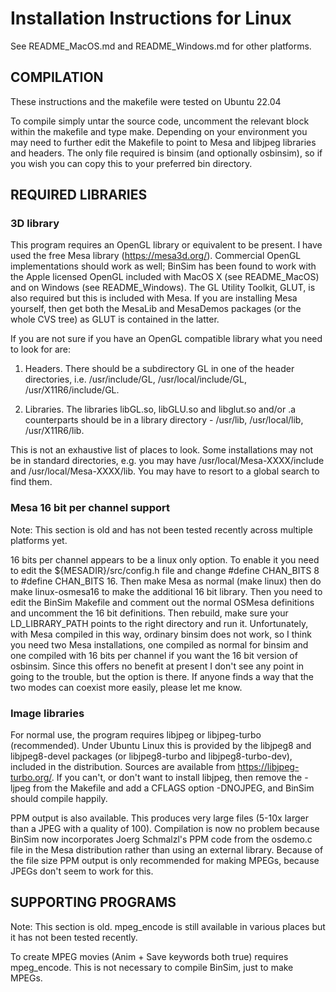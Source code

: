 # Installation Instructions for Linux #

See README_MacOS.md and README_Windows.md for other platforms.

## COMPILATION ##

These instructions and the makefile were tested on Ubuntu 22.04

To compile simply untar the source code, uncomment the relevant block
within the makefile and type make.  Depending on your environment you 
may need to further edit the Makefile to point to Mesa and libjpeg 
libraries and headers.  The only file required is binsim (and 
optionally osbinsim), so if you wish you can copy this to your
preferred bin directory.

## REQUIRED LIBRARIES ##

### 3D library ###

This program requires an OpenGL library or equivalent to be present.
I have used the free Mesa library (https://mesa3d.org/). Commercial OpenGL
implementations should work as well; BinSim has been found to work
with the Apple licensed OpenGL included with MacOS X (see
README_MacOS) and on Windows (see README_Windows).  The GL Utility
Toolkit, GLUT, is also required but this is included with Mesa.  If you 
are installing Mesa yourself, then get both the MesaLib and MesaDemos 
packages (or the whole CVS tree) as GLUT is contained in the latter.

If you are not sure if you have an OpenGL compatible library what you
need to look for are:

1) Headers.  There should be a subdirectory GL in one of the header
   directories, i.e. /usr/include/GL, /usr/local/include/GL,
   /usr/X11R6/include/GL.

2) Libraries.  The libraries libGL.so, libGLU.so and libglut.so and/or
   .a counterparts should be in a library directory - /usr/lib,
   /usr/local/lib, /usr/X11R6/lib.

This is not an exhaustive list of places to look.  Some installations
may not be in standard directories, e.g. you may have
/usr/local/Mesa-XXXX/include and /usr/local/Mesa-XXXX/lib.  You may have
to resort to a global search to find them.

### Mesa 16 bit per channel support ###

Note: This section is old and has not been tested recently across
multiple platforms yet.

16 bits per channel appears to be a linux only option.  To enable it
you need to edit the ${MESADIR}/src/config.h file and change #define
CHAN_BITS 8 to #define CHAN_BITS 16.  Then make Mesa as normal (make
linux) then do make linux-osmesa16 to make the additional 16 bit
library.  Then you need to edit the BinSim Makefile and comment out
the normal OSMesa definitions and uncomment the 16 bit definitions.
Then rebuild, make sure your LD_LIBRARY_PATH points to the right
directory and run it.  Unfortunately, with Mesa compiled in this way,
ordinary binsim does not work, so I think you need two Mesa
installations, one compiled as normal for binsim and one compiled with
16 bits per channel if you want the 16 bit version of osbinsim.  Since
this offers no benefit at present I don't see any point in going to
the trouble, but the option is there.  If anyone finds a way that the
two modes can coexist more easily, please let me know.

### Image libraries ###

For normal use, the program requires libjpeg or libjpeg-turbo (recommended).
Under Ubuntu Linux this is provided by the libjpeg8 and libjpeg8-devel 
packages (or libjpeg8-turbo and libjpeg8-turbo-dev), included in the
distribution.  Sources are available from https://libjpeg-turbo.org/.  If you
can't, or don't want to install libjpeg, then remove the -ljpeg from
the Makefile and add a CFLAGS option -DNOJPEG, and BinSim should
compile happily.

PPM output is also available.  This produces very large files (5-10x
larger than a JPEG with a quality of 100).  Compilation is now no
problem because BinSim now incorporates Joerg Schmalzl's PPM code from
the osdemo.c file in the Mesa distribution rather than using an
external library.  Because of the file size PPM output is only
recommended for making MPEGs, because JPEGs don't seem to work for
this.

## SUPPORTING PROGRAMS ##

Note: This section is old. mpeg_encode is still available in various 
places but it has not been tested recently.

To create MPEG movies (Anim + Save keywords both true) requires
mpeg_encode.  This is not necessary to compile BinSim, just to make
MPEGs.  



